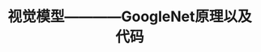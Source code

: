 ---
layout: redirect
title: 视觉模型————GoogleNet原理以及代码
categories: jupyter
extMath: true
images: true
show: false
redirect_to: "{{ site.baseurl }}/_jupyter/GoogLeNet.html"
---